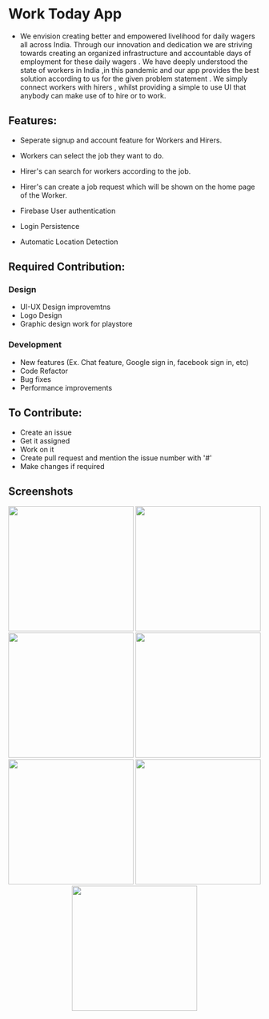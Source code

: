 # Work Today App

- We envision creating better and empowered livelihood for  daily wagers all across India. Through our innovation and dedication we are striving towards creating an organized infrastructure and accountable days of employment for these daily wagers . We have deeply understood the state of workers in India ,in this pandemic and our app provides the best solution according to us for the given problem statement . We simply connect workers with hirers , whilst providing a simple to use UI that anybody can make  use of 
to hire or to work.


## Features:

- Seperate signup and account feature for Workers and Hirers.
- Workers can select the job they want to do.
- Hirer's can search for workers according to the job.
- Hirer's can create a job request which will be shown on the home page of the Worker.

- Firebase User authentication
- Login Persistence
- Automatic Location Detection


## Required Contribution:

### Design
- UI-UX Design improvemtns
- Logo Design
- Graphic design work for playstore

### Development
- New features (Ex. Chat feature, Google sign in, facebook sign in, etc)
- Code Refactor
- Bug fixes
- Performance improvements


## To Contribute:

- Create an issue
- Get it assigned
- Work on it
- Create pull request and mention the issue number with '#'
- Make changes if required

## Screenshots

<p align="center">
<img src="https://i.ibb.co/KGSvs6X/1.png" width="250">
<img src="https://i.ibb.co/7tPmCPm/2.png" width="250">
<img src="https://i.ibb.co/7QrG1Cq/3.png" width="250">
<img src="https://i.ibb.co/qdN90g3/4.png" width="250">
<img src="https://i.ibb.co/BCzTLsq/5.png" width="250">
<img src="https://i.ibb.co/8Bvst97/6.png" width="250">
<img src="https://i.ibb.co/wrM2smb/7.png" width="250">
  </p>
